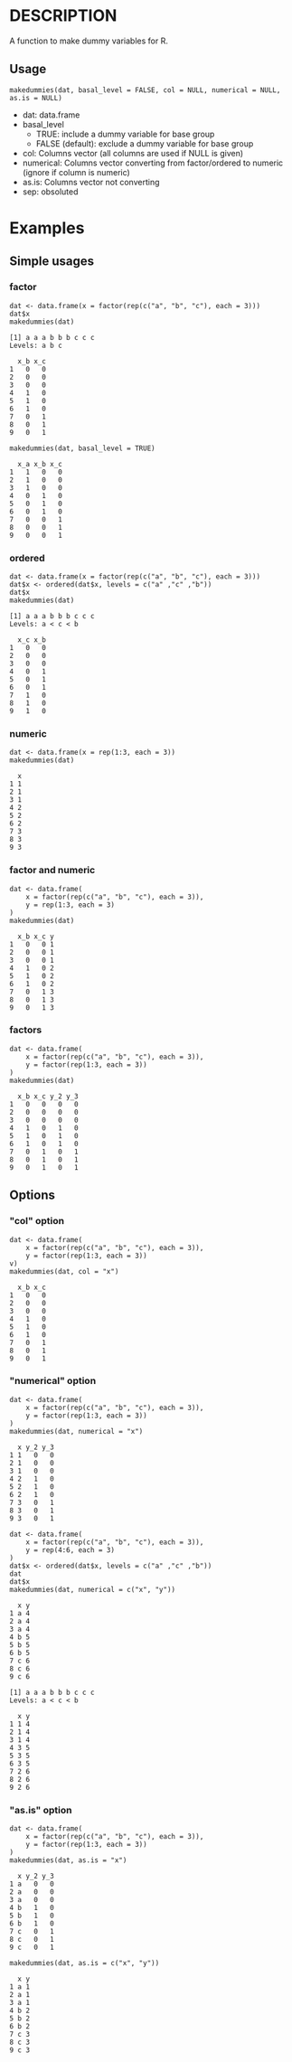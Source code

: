 DESCRIPTION
===========

A function to make dummy variables for R.

Usage
-----

``` {.r}
makedummies(dat, basal_level = FALSE, col = NULL, numerical = NULL, as.is = NULL)
```

-   dat: data.frame
-   basal_level
    -   TRUE: include a dummy variable for base group
    -   FALSE (default): exclude a dummy variable for base group
-   col: Columns vector (all columns are used if NULL is given)
-   numerical: Columns vector converting from factor/ordered to numeric
    (ignore if column is numeric)
-   as.is: Columns vector not converting
-   sep: obsoluted

Examples
========

Simple usages
-------------

### factor

``` {.r}
dat <- data.frame(x = factor(rep(c("a", "b", "c"), each = 3)))
dat$x
makedummies(dat)
```

``` {.example}
[1] a a a b b b c c c
Levels: a b c

  x_b x_c
1   0   0
2   0   0
3   0   0
4   1   0
5   1   0
6   1   0
7   0   1
8   0   1
9   0   1
```

``` {.r}
makedummies(dat, basal_level = TRUE)
```

``` {.example}
  x_a x_b x_c
1   1   0   0
2   1   0   0
3   1   0   0
4   0   1   0
5   0   1   0
6   0   1   0
7   0   0   1
8   0   0   1
9   0   0   1
```

### ordered

``` {.r}
dat <- data.frame(x = factor(rep(c("a", "b", "c"), each = 3)))
dat$x <- ordered(dat$x, levels = c("a" ,"c" ,"b"))
dat$x
makedummies(dat)
```

``` {.example}
[1] a a a b b b c c c
Levels: a < c < b

  x_c x_b
1   0   0
2   0   0
3   0   0
4   0   1
5   0   1
6   0   1
7   1   0
8   1   0
9   1   0
```

### numeric

``` {.r}
dat <- data.frame(x = rep(1:3, each = 3))
makedummies(dat)
```

``` {.example}
  x
1 1
2 1
3 1
4 2
5 2
6 2
7 3
8 3
9 3
```

### factor and numeric

``` {.r}
dat <- data.frame(
    x = factor(rep(c("a", "b", "c"), each = 3)),
    y = rep(1:3, each = 3)
)
makedummies(dat)
```

``` {.example}
  x_b x_c y
1   0   0 1
2   0   0 1
3   0   0 1
4   1   0 2
5   1   0 2
6   1   0 2
7   0   1 3
8   0   1 3
9   0   1 3
```

### factors

``` {.r}
dat <- data.frame(
    x = factor(rep(c("a", "b", "c"), each = 3)),
    y = factor(rep(1:3, each = 3))
)
makedummies(dat)
```

``` {.example}
  x_b x_c y_2 y_3
1   0   0   0   0
2   0   0   0   0
3   0   0   0   0
4   1   0   1   0
5   1   0   1   0
6   1   0   1   0
7   0   1   0   1
8   0   1   0   1
9   0   1   0   1
```

Options
-------

### "col" option

``` {.r}
dat <- data.frame(
    x = factor(rep(c("a", "b", "c"), each = 3)),
    y = factor(rep(1:3, each = 3))
v)
makedummies(dat, col = "x")
```

``` {.example}
  x_b x_c
1   0   0
2   0   0
3   0   0
4   1   0
5   1   0
6   1   0
7   0   1
8   0   1
9   0   1
```

### "numerical" option

``` {.r}
dat <- data.frame(
    x = factor(rep(c("a", "b", "c"), each = 3)),
    y = factor(rep(1:3, each = 3))
)
makedummies(dat, numerical = "x")
```

``` {.example}
  x y_2 y_3
1 1   0   0
2 1   0   0
3 1   0   0
4 2   1   0
5 2   1   0
6 2   1   0
7 3   0   1
8 3   0   1
9 3   0   1
```

``` {.r}
dat <- data.frame(
    x = factor(rep(c("a", "b", "c"), each = 3)),
    y = rep(4:6, each = 3)
)
dat$x <- ordered(dat$x, levels = c("a" ,"c" ,"b"))
dat
dat$x
makedummies(dat, numerical = c("x", "y"))
```

``` {.example}
  x y
1 a 4
2 a 4
3 a 4
4 b 5
5 b 5
6 b 5
7 c 6
8 c 6
9 c 6

[1] a a a b b b c c c
Levels: a < c < b

  x y
1 1 4
2 1 4
3 1 4
4 3 5
5 3 5
6 3 5
7 2 6
8 2 6
9 2 6
```

### "as.is" option

``` {.r}
dat <- data.frame(
    x = factor(rep(c("a", "b", "c"), each = 3)),
    y = factor(rep(1:3, each = 3))
)
makedummies(dat, as.is = "x")
```

``` {.example}
  x y_2 y_3
1 a   0   0
2 a   0   0
3 a   0   0
4 b   1   0
5 b   1   0
6 b   1   0
7 c   0   1
8 c   0   1
9 c   0   1
```

``` {.r}
makedummies(dat, as.is = c("x", "y"))
```

``` {.example}
  x y
1 a 1
2 a 1
3 a 1
4 b 2
5 b 2
6 b 2
7 c 3
8 c 3
9 c 3
```
